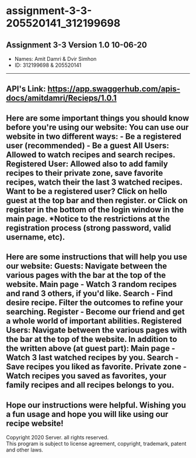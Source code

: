 # assignment-3-3-205520141_312199698
Assignment 3-3 Version 1.0 10-06-20  
---------------------------------------------------------------------------------------------------------
- Names: Amit Damri & Dvir Simhon  
- ID: 312199698 & 205520141  
----------------------------------------------------------------------------------------------------------
API's Link: https://app.swaggerhub.com/apis-docs/amitdamri/Recieps/1.0.1
---------------------------------------------------------------------------------------------------------
Here are some important things you should know before you're using our website:
You can use our website in two different ways:
    - Be a registered user (recommended)
    - Be a guest
All Users:
    Allowed to watch recipes and search recipes.
Registered User:
    Allowed also to add family recipes to their private zone,
    save favorite recipes, watch their the last 3 watched recipes.
Want to be a registered user?
    Click on hello guest at the top bar and then register.
        or
    Click on register in the bottom of the login window in the main page.
    *Notice to the restrictions at the registration process (strong password, valid username, etc).
---------------------------------------------------------------------------------------------------------
Here are some instructions that will help you use our website:
Guests:
    Navigate between the various pages with the bar at the top of the website.
    Main page - Watch 3 random recipes and rand 3 others, if you'd like.
    Search - Find desire recipe. Filter the outcomes to refine your searching.
    Register - Become our friend and get a whole world of important abilities.
Registered Users:
    Navigate between the various pages with the bar at the top of the website.
    In addition to the written above (at guest part):
    Main page - Watch 3 last watched recipes by you.
    Search - Save recipes you liked as favorite.
    Private zone - Watch recipes you saved as favorites, your family recipes and all recipes belongs to you.
---------------------------------------------------------------------------------------------------------
Hope our instructions were helpful.
Wishing you a fun usage and hope you will like using our recipe website!
---------------------------------------------------------------------------------------------------------
Copyright 2020 Server. all rights reserved.  
This program is subject to license agreement, copyright,
trademark, patent and other laws.